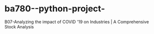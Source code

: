 # ba780--python-project-
B07-Analyzing the impact of COVID '19 on Industries | A Comprehensive Stock Analysis
